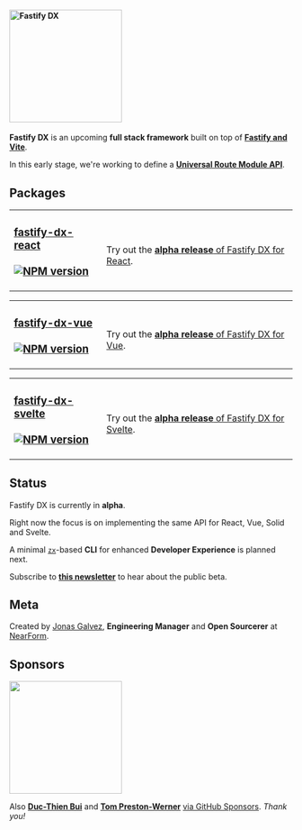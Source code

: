 
#### <img width="200px" alt="Fastify DX" src="https://user-images.githubusercontent.com/12291/163095704-d1bd8541-ecde-4707-8068-17d2fd725c01.svg">

**Fastify DX** is an upcoming **full stack framework** built on top of [**Fastify and Vite**](https://fastify-vite.dev).

In this early stage, we're working to define a [**Universal Route Module API**](https://github.com/fastify/fastify-dx/blob/main/URMA.md).

## Packages

<table>
<tr>
<td width="200px" valign="top">

### [fastify-dx-react](https://github.com/fastify/fastify-dx/tree/main/packages/fastify-dx-react)<br><br>[![NPM version](https://img.shields.io/npm/v/fastify-dx-react.svg?style=flat)](https://www.npmjs.com/package/fastify-dx-react) 
 
</td>
<td width="500px"><br>

Try out the [**alpha release** of Fastify DX for React](https://github.com/fastify/fastify-dx/blob/main/packages/fastify-dx-react/README.md).

</td>
</tr>
</table>


<table>
<tr>
<td width="200px" valign="top">

### [fastify-dx-vue](https://github.com/fastify/fastify-dx/tree/main/packages/fastify-dx-vue)<br><br>[![NPM version](https://img.shields.io/npm/v/fastify-dx-vue.svg?style=flat)](https://www.npmjs.com/package/fastify-dx-vue) 
 
</td>
<td width="500px"><br>

Try out the [**alpha release** of Fastify DX for Vue](https://github.com/fastify/fastify-dx/blob/main/packages/fastify-dx-vue/README.md).

</td>
</tr>
</table>  


<table>
<tr>
<td width="200px" valign="top">

### [fastify-dx-svelte](https://github.com/fastify/fastify-dx/tree/main/packages/fastify-dx-svelte)<br><br>[![NPM version](https://img.shields.io/npm/v/fastify-dx-svelte.svg?style=flat)](https://www.npmjs.com/package/fastify-dx-svelte) 
 
</td>
<td width="500px"><br>

Try out the [**alpha release** of Fastify DX for Svelte](https://github.com/fastify/fastify-dx/blob/main/packages/fastify-dx-svelte/README.md).

</td>
</tr>
</table>  



## Status

Fastify DX is currently in **alpha**.

Right now the focus is on implementing the same API for React, Vue, Solid and Svelte.

A minimal [`zx`](https://github.com/google/zx)-based **CLI** for enhanced **Developer Experience** is planned next.

Subscribe to [**this newsletter**](https://www.getrevue.co/profile/fastify-dx) to hear about the public beta.

## Meta

Created by [Jonas Galvez](https://github.com/sponsors/galvez), **Engineering Manager** and **Open Sourcerer** at [NearForm](https://nearform.com).

## Sponsors

<a href="https://nearform.com"><img width="200px" src="https://user-images.githubusercontent.com/12291/172310344-594669fd-da4c-466b-a250-a898569dfea3.svg"></a>

Also [**Duc-Thien Bui**](https://github.com/aecea) and [**Tom Preston-Werner**](https://github.com/mojombo) [via GitHub Sponsors](https://github.com/sponsors/galvez). _Thank you!_
